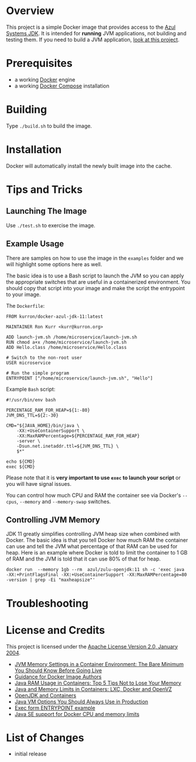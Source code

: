 # Overview
This project is a simple Docker image that provides access to the [Azul Systems JDK](http://www.azul.com/downloads/zulu/).  It is intended for **running** JVM applications, not building and testing them. If you need to build a JVM application, [look at this project](https://github.com/kurron/docker-azul-jdk-11-build).


# Prerequisites
* a working [Docker](http://docker.io) engine
* a working [Docker Compose](http://docker.io) installation

# Building
Type `./build.sh` to build the image.

# Installation
Docker will automatically install the newly built image into the cache.

# Tips and Tricks

## Launching The Image
Use `./test.sh` to exercise the image.  

## Example Usage
There are samples on how to use the image in the `examples` folder and we will highlight some options here as well.

The basic idea is to use a Bash script to launch the JVM so you can apply the appropriate switches that are useful in a containerized environment.  You should copy that script into your image and make the script the entrypoint to your image.

The `Dockerfile`:
```
FROM kurron/docker-azul-jdk-11:latest

MAINTAINER Ron Kurr <kurr@kurron.org>

ADD launch-jvm.sh /home/microservice/launch-jvm.sh
RUN chmod a+x /home/microservice/launch-jvm.sh
ADD Hello.class /home/microservice/Hello.class

# Switch to the non-root user
USER microservice

# Run the simple program
ENTRYPOINT ["/home/microservice/launch-jvm.sh", "Hello"]
```
Example `Bash` script:
```
#!/usr/bin/env bash

PERCENTAGE_RAM_FOR_HEAP=${1:-80}
JVM_DNS_TTL=${2:-30}

CMD="${JAVA_HOME}/bin/java \
    -XX:+UseContainerSupport \
    -XX:MaxRAMPercentage=${PERCENTAGE_RAM_FOR_HEAP}
    -server \
    -Dsun.net.inetaddr.ttl=${JVM_DNS_TTL} \
    $*"

echo ${CMD}
exec ${CMD}
```

Please note that it is **very important to use `exec` to launch your script** or you will have signal issues.

You can control how much CPU and RAM the container see via Docker's `--cpus`, `--memory` and `--memory-swap` switches.

## Controlling JVM Memory
JDK 11 greatly simplifies controlling JVM heap size when combined with Docker.  The basic idea is that you tell Docker how much RAM the container can use and tell the JVM what percentage of that RAM can be used for heap.  Here is an example where Docker is told to limit the container to 1 GB of RAM and the JVM is told that it can use 80% of that for heap.

```
docker run  --memory 1gb --rm  azul/zulu-openjdk:11 sh -c 'exec java  -XX:+PrintFlagsFinal -XX:+UseContainerSupport -XX:MaxRAMPercentage=80 -version | grep -Ei "maxheapsize"'
```

# Troubleshooting

# License and Credits
This project is licensed under the
[Apache License Version 2.0, January 2004](http://www.apache.org/licenses/).

* [JVM Memory Settings in a Container Environment: The Bare Minimum You Should Know Before Going Live](https://medium.com/adorsys/jvm-memory-settings-in-a-container-environment-64b0840e1d9e)
* [Guidance for Docker Image Authors](http://www.projectatomic.io/docs/docker-image-author-guidance/)
* [Java RAM Usage in Containers: Top 5 Tips Not to Lose Your Memory](http://blog.jelastic.com/2017/04/13/java-ram-usage-in-containers-top-5-tips-not-to-lose-your-memory/)
* [Java and Memory Limits in Containers: LXC, Docker and OpenVZ](http://blog.jelastic.com/2016/05/03/java-and-memory-limits-in-containers-lxc-docker-and-openvz/)
* [OpenJDK and Containers](https://developers.redhat.com/blog/2017/04/04/openjdk-and-containers/)
* [Java VM Options You Should Always Use in Production](http://blog.sokolenko.me/2014/11/javavm-options-production.html)
* [Exec form ENTRYPOINT example](https://docs.docker.com/engine/reference/builder/#exec-form-entrypoint-example)
* [Java SE support for Docker CPU and memory limits](https://blogs.oracle.com/java-platform-group/java-se-support-for-docker-cpu-and-memory-limits)

# List of Changes

* initial release
